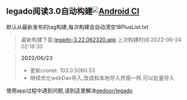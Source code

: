 ## legado阅读3.0自动构建[![Android CI](https://github.com/10bits/gedoor-Build/workflows/Android%20CI/badge.svg)](https://github.com/10bits/gedoor-Build/actions)

默认从最新发布的tag构建,每次构建会自动清空18PlusList.txt

> 最新构建下载:[legado-3.22.062320.apk](https://github.com/10bits/gedoor-Build/releases/download/legado-3.22.062320/legado-3.22.062320.apk) 上次构建时间:2022-06-24 02:18:30
<!--start-->
> **2022/06/23**
> 
> * 更新cronet: 103.0.5060.53
> * 继续优化webDav导入,改成和本地导入界面一样,可以批量导入
<!--end-->
  
使用app过程中遇到问题,请到这里解决[gedoor/legado](https://github.com/gedoor/legado/issues)

